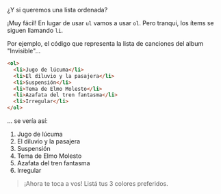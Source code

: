 ¿Y si queremos una lista ordenada?

¡Muy fácil! En lugar de usar `ul` vamos a usar `ol`. Pero tranqui, los ítems se siguen llamando `li`.

Por ejemplo, el código que representa la lista de canciones del album "Invisible"...

``` html
<ol>
  <li>Jugo de lúcuma</li>
  <li>El diluvio y la pasajera</li>
  <li>Suspensión</li>
  <li>Tema de Elmo Molesto</li>
  <li>Azafata del tren fantasma</li>
  <li>Irregular</li>
</ol>
```

... se vería así:

<ol>
  <li>Jugo de lúcuma</li>
  <li>El diluvio y la pasajera</li>
  <li>Suspensión</li>
  <li>Tema de Elmo Molesto</li>
  <li>Azafata del tren fantasma</li>
  <li>Irregular</li>
</ol>

> ¡Ahora te toca a vos! Listá tus 3 colores preferidos.